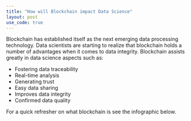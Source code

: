 ```yaml
---
title: "How will Blockchain impact Data Science"
layout: post
use_code: true
---
```


﻿﻿﻿Blockchain has established itself as the next emerging data processing
technology. Data scientists are starting to realize that blockchain holds a
number of advantages when it comes to data integrity. Blockchain assists greatly
in data science aspects such as: 
*   Fostering data traceability
*   Real-time analysis
*   Generating trust
*   Easy data sharing
*   Improves data integrity
*   Confirmed data quality

For a quick refresher on what blockchain is see the infographic below.

